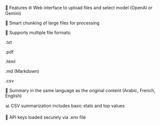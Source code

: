 🚀 Features
🌐 Web interface to upload files and select model (OpenAI or Gemini)

🧠 Smart chunking of large files for processing

📄 Supports multiple file formats:

.txt

.pdf

.html

.md (Markdown)

.csv

🧾 Summary in the same language as the original content (Arabic, French, English)

📊 CSV summarization includes basic stats and top values

🔐 API keys loaded securely via .env file

